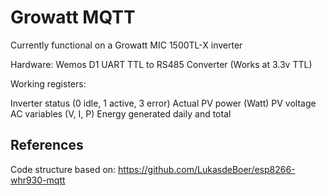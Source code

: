 # Growatt MQTT
Currently functional on a Growatt MIC 1500TL-X inverter 

Hardware:
Wemos D1 
UART TTL to RS485 Converter (Works at 3.3v TTL)

Working registers:

Inverter status (0 idle, 1 active, 3 error)
Actual PV power (Watt) 
PV voltage 
AC variables (V, I, P) 
Energy generated daily and total

## References
Code structure based on: https://github.com/LukasdeBoer/esp8266-whr930-mqtt
